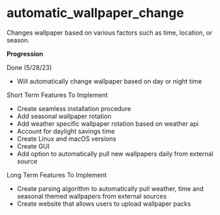 # automatic_wallpaper_change
Changes wallpaper based on various factors such as time, location, or season. 

**Progression**

Done (5/28/23)
- Will automatically change wallpaper based on day or night time 

Short Term Features To Implement 
- Create seamless installation procedure 
- Add seasonal wallpaper rotation 
- Add weather specific wallpaper rotation based on weather api 
- Account for daylight savings time 
- Create Linux and macOS versions 
- Create GUI 
- Add option to automatically pull new wallpapers daily from external source 

Long Term Features To Implement 
- Create parsing algorithm to automatically pull weather, time and seasonal themed wallpapers from external sources 
- Create website that allows users to upload wallpaper packs 
